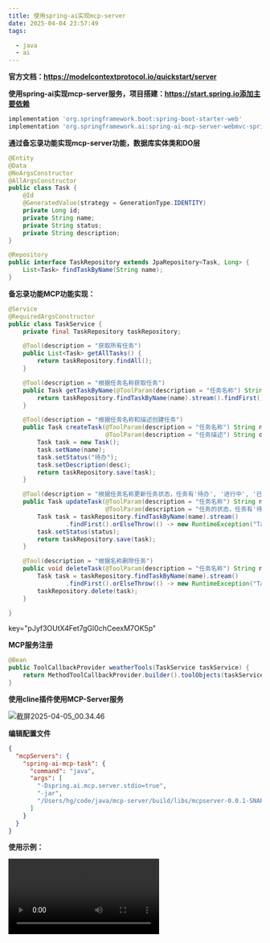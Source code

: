 ```yaml
---
title: 使用spring-ai实现mcp-server
date: 2025-04-04 23:57:49
tags:

  - java
  - ai
---
```




**官方文档：https://modelcontextprotocol.io/quickstart/server**

**使用spring-ai实现mcp-server服务，项目搭建：https://start.spring.io添加主要依赖**

```groovy
implementation 'org.springframework.boot:spring-boot-starter-web'
implementation 'org.springframework.ai:spring-ai-mcp-server-webmvc-spring-boot-starter'
```



**通过备忘录功能实现mcp-server功能，数据库实体类和DO层** 

```java
@Entity
@Data
@NoArgsConstructor
@AllArgsConstructor
public class Task {
    @Id
    @GeneratedValue(strategy = GenerationType.IDENTITY)
    private Long id;
    private String name;
    private String status;
    private String description;
}
```

```java
@Repository
public interface TaskRepository extends JpaRepository<Task, Long> {
    List<Task> findTaskByName(String name);
}
```



**备忘录功能MCP功能实现：**

```java
@Service
@RequiredArgsConstructor
public class TaskService {
    private final TaskRepository taskRepository;

    @Tool(description = "获取所有任务")
    public List<Task> getAllTasks() {
        return taskRepository.findAll();
    }

    @Tool(description = "根据任务名称获取任务")
    public Task getTaskByName(@ToolParam(description = "任务名称") String name) {
        return taskRepository.findTaskByName(name).stream().findFirst().get();
    }

    @Tool(description = "根据任务名称和描述创建任务")
    public Task createTask(@ToolParam(description = "任务名称") String name,
                           @ToolParam(description = "任务描述") String desc) {
        Task task = new Task();
        task.setName(name);
        task.setStatus("待办");
        task.setDescription(desc);
        return taskRepository.save(task);
    }

    @Tool(description = "根据任务名称更新任务状态，任务有'待办', '进行中', '已完成', '已取消'四个状态")
    public Task updateTask(@ToolParam(description = "任务名称") String name,
                           @ToolParam(description = "任务的状态，任务有'待办', '进行中', '已完成', '已取消'四个状态") String status) {
        Task task = taskRepository.findTaskByName(name).stream()
                .findFirst().orElseThrow(() -> new RuntimeException("Task not found with name: " + name));
        task.setStatus(status);
        return taskRepository.save(task);
    }

    @Tool(description = "根据名称删除任务")
    public void deleteTask(@ToolParam(description = "任务名称") String name) {
        Task task = taskRepository.findTaskByName(name).stream()
                .findFirst().orElseThrow(() -> new RuntimeException("Task not found with name: " + name));
        taskRepository.delete(task);
    }

}
```

key="pJyf3OUtX4Fet7gGl0chCeexM7OK5p"

**MCP服务注册**

```java
@Bean
public ToolCallbackProvider weatherTools(TaskService taskService) {
    return MethodToolCallbackProvider.builder().toolObjects(taskService).build();
}
```



**使用cline插件使用MCP-Server服务**

![截屏2025-04-05_00.34.46](https://hougen.oss-cn-guangzhou.aliyuncs.com/blog-img/123.png)



**编辑配置文件**

```json
{
  "mcpServers": {
    "spring-ai-mcp-task": {
      "command": "java",
      "args": [
        "-Dspring.ai.mcp.server.stdio=true",
        "-jar",
        "/Users/hg/code/java/mcp-server/build/libs/mcpserver-0.0.1-SNAPSHOT.jar"
      ]
    }
  }
}
```



**使用示例：**

<video src="https://hougen.oss-cn-guangzhou.aliyuncs.com/blog-img/123.mov"></video>
